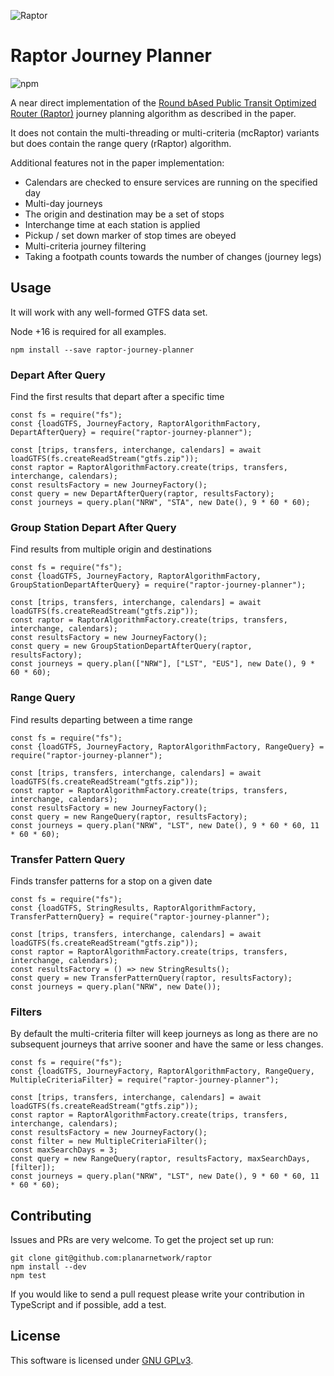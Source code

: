 ![Raptor](logo.png)

Raptor Journey Planner
=========================
![npm](https://img.shields.io/npm/v/raptor-journey-planner.svg?style=flat-square)

A near direct implementation of the [Round bAsed Public Transit Optimized Router (Raptor)](https://www.microsoft.com/en-us/research/wp-content/uploads/2012/01/raptor_alenex.pdf) journey planning algorithm as described in the paper. 

It does not contain the multi-threading or multi-criteria (mcRaptor) variants but does contain the range query (rRaptor) algorithm.

Additional features not in the paper implementation:
 - Calendars are checked to ensure services are running on the specified day
 - Multi-day journeys
 - The origin and destination may be a set of stops
 - Interchange time at each station is applied
 - Pickup / set down marker of stop times are obeyed
 - Multi-criteria journey filtering
 - Taking a footpath counts towards the number of changes (journey legs)
 
## Usage

It will work with any well-formed GTFS data set.
 
Node +16 is required for all examples.

```
npm install --save raptor-journey-planner
``` 

### Depart After Query

Find the first results that depart after a specific time

```
const fs = require("fs");
const {loadGTFS, JourneyFactory, RaptorAlgorithmFactory, DepartAfterQuery} = require("raptor-journey-planner");

const [trips, transfers, interchange, calendars] = await loadGTFS(fs.createReadStream("gtfs.zip"));
const raptor = RaptorAlgorithmFactory.create(trips, transfers, interchange, calendars);
const resultsFactory = new JourneyFactory();
const query = new DepartAfterQuery(raptor, resultsFactory);
const journeys = query.plan("NRW", "STA", new Date(), 9 * 60 * 60);
```

### Group Station Depart After Query

Find results from multiple origin and destinations

```
const fs = require("fs");
const {loadGTFS, JourneyFactory, RaptorAlgorithmFactory, GroupStationDepartAfterQuery} = require("raptor-journey-planner");

const [trips, transfers, interchange, calendars] = await loadGTFS(fs.createReadStream("gtfs.zip"));
const raptor = RaptorAlgorithmFactory.create(trips, transfers, interchange, calendars);
const resultsFactory = new JourneyFactory();
const query = new GroupStationDepartAfterQuery(raptor, resultsFactory);
const journeys = query.plan(["NRW"], ["LST", "EUS"], new Date(), 9 * 60 * 60);
```

### Range Query

Find results departing between a time range

```
const fs = require("fs");
const {loadGTFS, JourneyFactory, RaptorAlgorithmFactory, RangeQuery} = require("raptor-journey-planner");

const [trips, transfers, interchange, calendars] = await loadGTFS(fs.createReadStream("gtfs.zip"));
const raptor = RaptorAlgorithmFactory.create(trips, transfers, interchange, calendars);
const resultsFactory = new JourneyFactory();
const query = new RangeQuery(raptor, resultsFactory);
const journeys = query.plan("NRW", "LST", new Date(), 9 * 60 * 60, 11 * 60 * 60);
```

### Transfer Pattern Query

Finds transfer patterns for a stop on a given date

```
const fs = require("fs");
const {loadGTFS, StringResults, RaptorAlgorithmFactory, TransferPatternQuery} = require("raptor-journey-planner");

const [trips, transfers, interchange, calendars] = await loadGTFS(fs.createReadStream("gtfs.zip"));
const raptor = RaptorAlgorithmFactory.create(trips, transfers, interchange, calendars);
const resultsFactory = () => new StringResults();
const query = new TransferPatternQuery(raptor, resultsFactory);
const journeys = query.plan("NRW", new Date());
```

### Filters

By default the multi-criteria filter will keep journeys as long as there are no subsequent journeys that arrive sooner and have the same or less changes.

```
const fs = require("fs");
const {loadGTFS, JourneyFactory, RaptorAlgorithmFactory, RangeQuery, MultipleCriteriaFilter} = require("raptor-journey-planner");

const [trips, transfers, interchange, calendars] = await loadGTFS(fs.createReadStream("gtfs.zip"));
const raptor = RaptorAlgorithmFactory.create(trips, transfers, interchange, calendars);
const resultsFactory = new JourneyFactory();
const filter = new MultipleCriteriaFilter();
const maxSearchDays = 3;
const query = new RangeQuery(raptor, resultsFactory, maxSearchDays, [filter]);
const journeys = query.plan("NRW", "LST", new Date(), 9 * 60 * 60, 11 * 60 * 60);
```

## Contributing

Issues and PRs are very welcome. To get the project set up run:

```
git clone git@github.com:planarnetwork/raptor
npm install --dev
npm test
```

If you would like to send a pull request please write your contribution in TypeScript and if possible, add a test.

## License

This software is licensed under [GNU GPLv3](https://www.gnu.org/licenses/gpl-3.0.en.html).

